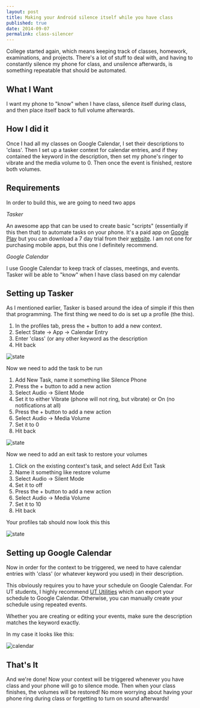 ```yaml
---
layout: post
title: Making your Android silence itself while you have class
published: true
date: 2014-09-07
permalink: class-silencer
---
```

College started again, which means keeping track of classes, homework, examinations, and projects. There's a lot of stuff to deal with, and having to constantly silence my phone for class, and unsilence afterwards, is something repeatable that should be automated.

What I Want
---------------

I want my phone to "know" when I have class, silence itself during class, and then place itself back to full volume afterwards.

How I did it
------------------

Once I had all my classes on Google Calendar, I set their descriptions to 'class'. Then I set up a tasker context for calendar entries, and
if they contained the keyword in the description, then set my phone's ringer to vibrate and the media volume to 0. Then once the event is
finished, restore both volumes.

Requirements
--------------

In order to build this, we are going to need two apps

*Tasker*

An awesome app that can be used to create basic "scripts" (essentially if this then that) to automate tasks on your phone.
It's a paid app on [Google Play](https://play.google.com/store/apps/details?id=net.dinglisch.android.taskerm&hl=en) but you can download
a 7 day trial from their [website](http://tasker.dinglisch.net/download.html). I am not one for purchasing mobile apps, but this one I definitely recommend.

*Google Calendar*

I use Google Calendar to keep track of classes, meetings, and events. Tasker will be able to "know" when I have class based on my calendar

Setting up Tasker
----------------------

As I mentioned earlier, Tasker is based around the idea of simple if this then that programming. The first thing we need to do is set up a profile (the this).

1. In the profiles tab, press the + button to add a new context.
1. Select State -> App -> Calendar Entry
1. Enter 'class' (or any other keyword as the description
1. Hit back


<img src="http://plankenau.com/i/bz36ST.png" alt="state" style="max-height:450px;">


Now we need to add the task to be run

1. Add New Task, name it something like Silence Phone
1. Press the + button to add a new action
1. Select Audio -> Silent Mode
1. Set it to either Vibrate (phone will not ring, but vibrate) or On (no notifications at all)
1. Press the + button to add a new action
1. Select Audio -> Media Volume
1. Set it to 0
1. Hit back


<img src="http://plankenau.com/i/nq14FN.png" alt="state" style="max-height:450px;">


Now we need to add an exit task to restore your volumes

1. Click on the existing context's task, and select Add Exit Task
1. Name it something like restore volume
1. Select Audio -> Silent Mode
1. Set it to off
1. Press the + button to add a new action
1. Select Audio -> Media Volume
1. Set it to 10
1. Hit back

Your profiles tab should now look this this


<img src="http://plankenau.com/i/how9AM.png" alt="state" style="max-height:450px;">


Setting up Google Calendar
----------------------------------

Now in order for the context to be triggered, we need to have calendar entries with 'class' (or whatever keyword you used) in their description.

This obviously requires you to have your schedule on Google Calendar. For UT students, I highly recommend [UT Utilities](https://play.google.com/store/apps/details?id=com.nasageek.utexasutilities&hl=en) which can export your schedule to Google Calendar. Otherwise, you can manually create your schedule using repeated events.

Whether you are creating or editing your events, make sure the description matches the keyword exactly.

In my case it looks like this:

![calendar][]

That's It
-----------

And we're done! Now your context will be triggered whenever you have class and your phone will go to silence mode. Then when your class finishes, the volumes will be restored! No more worrying about having your phone ring during class or forgetting to turn on sound afterwards!




[state]: http://plankenau.com/i/bz36ST.png
[task]: http://plankenau.com/i/nq14FN.png
[finished]: http://plankenau.com/i/how9AM.png
[calendar]: http://plankenau.com/i/cl8FSU.png

